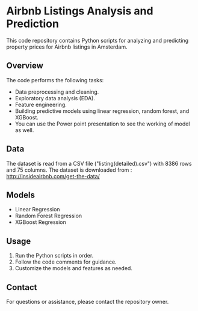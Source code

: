 # Airbnb Listings Analysis and Prediction

This code repository contains Python scripts for analyzing and predicting property prices for Airbnb listings in Amsterdam.

## Overview

The code performs the following tasks:

- Data preprocessing and cleaning.
- Exploratory data analysis (EDA).
- Feature engineering.
- Building predictive models using linear regression, random forest, and XGBoost.
- You can use the Power point presentation to see the working of model as well.

## Data

The dataset is read from a CSV file ("listing(detailed).csv") with 8386 rows and 75 columns.
The dataset is downloaded from : http://insideairbnb.com/get-the-data/

## Models

- Linear Regression
- Random Forest Regression
- XGBoost Regression

## Usage

1. Run the Python scripts in order.
2. Follow the code comments for guidance.
3. Customize the models and features as needed.

## Contact

For questions or assistance, please contact the repository owner.


